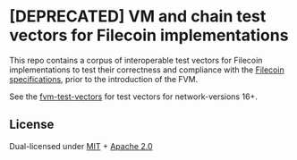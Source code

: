 # [DEPRECATED] VM and chain test vectors for Filecoin implementations

This repo contains a corpus of interoperable test vectors for Filecoin implementations to test their
correctness and compliance with the [Filecoin specifications](https://beta.spec.filecoin.io/), prior
to the introduction of the FVM.

See the [fvm-test-vectors](https://github.com/filecoin-project/fvm-test-vectors/) for test vectors for network-versions  16+.

## License

Dual-licensed under [MIT](https://github.com/filecoin-project/test-vectors/blob/master/LICENSE-MIT) + [Apache 2.0](https://github.com/filecoin-project/test-vectors/blob/master/LICENSE-APACHE)


